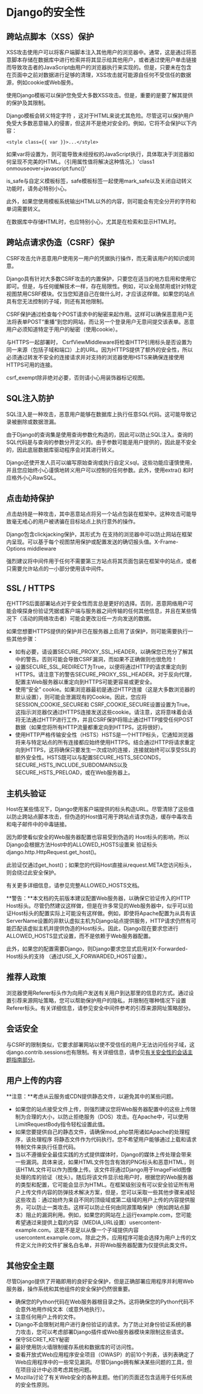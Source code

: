# Django的安全性

## 跨站点脚本（XSS）保护

XSS攻击使用户可以将客户端脚本注入其他用户的浏览器中。通常，这是通过将恶意脚本存储在数据库中进行检索并将其显示给其他用户，或者通过使用户单击链接而导致攻击者的JavaScript由用户的浏览器执行来实现的。但是，只要未在包含在页面中之前对数据进行足够的清理，XSS攻击就可能源自任何不受信任的数据源，例如cookie或Web服务。

使用Django模板可以保护您免受大多数XSS攻击。但是，重要的是要了解其提供的保护及其限制。

Django模板会转义特定字符 ，这对于HTML来说尤其危险。尽管这可以保护用户免受大多数恶意输入的侵害，但这并不是绝对安全的。例如，它将不会保护以下内容：

```
<style class={{ var }}>...</style>
```

如果var将设置为，则可能导致未经授权的JavaScript执行，具体取决于浏览器如何呈现不完美的HTML。（引用属性值将解决这种情况。）'class1 onmouseover=javascript:func()'

is_safe与自定义模板标签，safe模板标签一起使用mark_safe以及关闭自动转义功能时，请务必特别小心。

此外，如果您使用模板系统输出HTML以外的内容，则可能会有完全分开的字符和单词需要转义。

在数据库中存储HTML时，也应特别小心，尤其是在检索和显示HTML时。

## 跨站点请求伪造（CSRF）保护

CSRF攻击允许恶意用户使用另一用户的凭据执行操作，而无需该用户的知识或同意。

Django具有针对大多数CSRF攻击的内置保护，只要您在适当的地方启用和使用它即可。但是，与任何缓解技术一样，存在局限性。例如，可以全局禁用或针对特定视图禁用CSRF模块。仅当您知道自己在做什么时，才应该这样做。如果您的站点具有您无法控制的子域，则还有其他限制。

CSRF保护通过检查每个POST请求中的秘密来起作用。这样可以确保恶意用户无法将表单POST“重播”到您的网站，而让另一个登录用户无意间提交该表单。恶意用户必须知道特定于用户的秘密（使用cookie）。

与HTTPS一起部署时， CsrfViewMiddleware将检查HTTP引用标头是否设置为同一来源（包括子域和端口）上的URL。因为HTTPS提供了额外的安全性，所以必须通过转发不安全的连接请求并对支持的浏览器使用HSTS来确保连接使用HTTPS可用的连接。

csrf_exempt除非绝对必要，否则请小心用装饰器标记视图。

## SQL注入防护

SQL注入是一种攻击，恶意用户能够在数据库上执行任意SQL代码。这可能导致记录被删除或数据泄漏。

由于Django的查询集是使用查询参数化构造的，因此可以防止SQL注入。查询的SQL代码是与查询的参数分开定义的。由于参数可能是用户提供的，因此是不安全的，因此底层数据库驱动程序会对其进行转义。

Django还使开发人员可以编写原始查询或执行自定义sql。这些功能应谨慎使用，并且您应始终小心谨慎地转义用户可以控制的任何参数。此外，使用extra() 和时应格外小心RawSQL。

## 点击劫持保护

点击劫持是一种攻击，其中恶意站点将另一个站点包装在框架中。这种攻击可能导致毫无戒心的用户被诱骗在目标站点上执行意外的操作。

Django包含clickjacking保护，其形式为 在支持的浏览器中可以防止网站在框架内呈现。可以基于每个视图禁用保护或配置发送的确切报头值。X-Frame-Options middleware

强烈建议将中间件用于任何不需要第三方站点将其页面包装在框架中的站点，或者只需要允许站点的一小部分使用该中间件。

## SSL / HTTPS

在HTTPS后面部署站点对于安全性而言总是更好的选择。否则，恶意网络用户可能会嗅探身份验证凭据或客户端与服务器之间传输的任何其他信息，并且在某些情况下（活动的网络攻击者）可能会更改沿任一方向发送的数据。

如果您想要HTTPS提供的保护并已在服务器上启用了该保护，则可能需要执行一些其他步骤：

- 如有必要，请设置SECURE_PROXY_SSL_HEADER，以确保您已充分了解其中的警告。否则可能会导致CSRF漏洞，而如果不正确做则也很危险！
- 设置SECURE_SSL_REDIRECT为True，以便将通过HTTP的请求重定向到HTTPS。请注意下的警告SECURE_PROXY_SSL_HEADER。对于反向代理，配置主Web服务器以重定向到HTTPS可能更容易或更安全。
- 使用“安全”  cookie。如果浏览器最初是通过HTTP连接（这是大多数浏览器的默认设置），则可能会泄漏现有的Cookie。因此，您应将SESSION_COOKIE_SECURE和 CSRF_COOKIE_SECURE设置设置为True。这指示浏览器仅通过HTTPS连接发送这些cookie。请注意，这将意味着会话将无法通过HTTP进行工作，并且CSRF保护将阻止通过HTTP接受任何POST数据（如果您将所有HTTP流量都重定向到HTTPS，这将很好）。
- 使用HTTP严格传输安全性（HSTS）HSTS是一个HTTP标头，它通知浏览器将来与特定站点的所有连接都应始终使用HTTPS。结合通过HTTP将请求重定向到HTTPS，这将确保只要发生一次成功的连接，连接就始终可以享受SSL的额外安全性。HSTS既可以与配置SECURE_HSTS_SECONDS， SECURE_HSTS_INCLUDE_SUBDOMAINS以及SECURE_HSTS_PRELOAD，或在Web服务器上。

## 主机头验证

Host在某些情况下，Django使用客户端提供的标头构造URL。尽管清除了这些值以防止跨站点脚本攻击，但伪造的Host值可用于跨站点请求伪造，缓存中毒攻击和电子邮件中的中毒链接。

因为即使看似安全的Web服务器配置也容易受到伪造的 Host标头的影响，所以Django会根据方法Host中的ALLOWED_HOSTS设置来 验证标头 django.http.HttpRequest.get_host()。

此验证仅通过get_host()；如果您的代码Host直接从request.META您访问标头，则会绕过此安全保护。

有关更多详细信息，请参见完整ALLOWED_HOSTS文档。

**警告：**本文档的先前版本建议配置Web服务器，以确保它验证传入的HTTP Host标头。尽管仍然建议这样做，但是在许多常见的Web服务器中，似乎可以验证Host标头的配置实际上可能没有这样做。例如，即使将Apache配置为从具有该ServerName设置的非默认虚拟主机为Django站点提供服务，HTTP请求仍然有可能匹配该虚拟主机并提供伪造的Host标头。因此，Django现在要求您进行ALLOWED_HOSTS显式设置，而不是依赖于Web服务器配置。

此外，如果您的配置需要Django，则Django要求您显式启用对X-Forwarded-Host标头的支持 （通过USE_X_FORWARDED_HOST设置）。

## 推荐人政策

浏览器使用Referer标头作为向用户发送有关用户到达那里的信息的方式。通过设置引荐来源网址策略，您可以帮助保护用户的隐私，并限制在哪种情况下设置 Referer标头。有关详细信息，请参见安全中间件参考的引荐来源网址策略部分。

## 会话安全

与CSRF的限制类似，它要求部署网站以使不受信任的用户无法访问任何子域，这 django.contrib.sessions也有限制。有关详细信息，请参见[有关安全性的会话主题指南部分](https://docs.djangoproject.com/en/3.0/topics/http/sessions/#topics-session-security)。

## 用户上传的内容

**注意：**考虑从云服务或CDN提供静态文件，以避免其中的某些问题。

- 如果您的站点接受文件上传，则强烈建议您将Web服务器配置中的这些上传限制为合理的大小，以防止拒绝服务（DOS）攻击。在Apache中，可以使用LimitRequestBody指令轻松设置此值。
- 如果您要提供自己的静态文件，请确保mod_php禁用诸如Apache的处理程序，该处理程序 将静态文件作为代码执行。您不希望用户能够通过上载和请求特制文件来执行任意代码。
- 当以不遵循安全最佳实践的方式提供媒体时，Django的媒体上传处理会带来一些漏洞。具体来说，如果HTML文件包含有效的PNG标头和恶意HTML，则该HTML文件可以作为图像上传。该文件将通过Django用于ImageField图像处理的库的验证（枕头）。随后将该文件显示给用户时，根据您的Web服务器的类型和配置，它可能会显示为HTML。在框架级别没有可以安全验证所有用户上传文件内容的防弹技术解决方案，但是，您可以采取一些其他步骤来减轻这些攻击：通过始终为来自不同的顶级域或第二级域的用户上传的内容提供服务，可以防止一类攻击。这样可以防止任何由同源策略保护（例如跨站点脚本）阻止的漏洞利用。例如，如果您的网站在上运行example.com，您可能希望通过来提供上载的内容（MEDIA_URL设置）usercontent-example.com。这是不是足以从像一个子域提供内容usercontent.example.com。除此之外，应用程序可能会选择为用户上传的文件定义允许的文件扩展名白名单，并将Web服务器配置为仅提供此类文件。

## 其他安全主题

尽管Django提供了开箱即用的良好安全保护，但是正确部署应用程序并利用Web服务器，操作系统和其他组件的安全保护仍然很重要。

- 确保您的Python代码在Web服务器根目录之外。这将确保您的Python代码不会意外地用作纯文本（或意外地执行）。
- 注意任何用户上传的文件。
- Django不会限制对用户进行身份验证的请求。为了防止对身份验证系统的暴力攻击，您可以考虑部署Django插件或Web服务器模块来限制这些请求。
- 保守SECRET_KEY秘密
- 最好使用防火墙限制缓存系统和数据库的可访问性。
- 查看开放式Web应用程序安全项目（OWASP）的前10个列表，该列表确定了Web应用程序中的一些常见漏洞。尽管Django拥有解决某些问题的工具，但在项目设计中必须考虑其他问题。
- Mozilla讨论了有关Web安全的各种主题。他们的页面还包含适用于任何系统的安全性原则。
